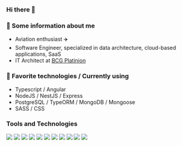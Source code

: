 ### Hi there 👋

### 🧍 Some information about me

- Aviation enthusiast ✈️
- Software Engineer, specialized in data architecture, cloud-based applications, SaaS
- IT Architect at [BCG Platinion](bcgplatinion.com)

### 🌱 Favorite technologies / Currently using
- Typescript / Angular
- NodeJS / NestJS / Express
- PostgreSQL / TypeORM / MongoDB / Mongoose
- SASS / CSS

### Tools and Technologies

![](https://img.shields.io/badge/OS-Manjaro_Linux-informational?style=flat&logo=linux&logoColor=white&color=426ff5)
![](https://img.shields.io/badge/Editor-PHPStorm-informational?style=flat&logo=jetbrains&logoColor=white&color=426ff5)
![](https://img.shields.io/badge/Editor-IntelliJ_IDEA-informational?style=flat&logo=intellij-idea&logoColor=white&color=426ff5)
![](https://img.shields.io/badge/Code-PHP-informational?style=flat&logo=php&logoColor=white&color=426ff5)
![](https://img.shields.io/badge/Code-JavaScript-informational?style=flat&logo=javascript&logoColor=white&color=426ff5)
![](https://img.shields.io/badge/Code-HTML-informational?style=flat&logo=html5&logoColor=white&color=426ff5)
![](https://img.shields.io/badge/Code-CSS-informational?style=flat&logo=css3&logoColor=white&color=426ff5)
![](https://img.shields.io/badge/Code-Java-informational?style=flat&logo=java&logoColor=white&color=426ff5)
![](https://img.shields.io/badge/Tools-MySQL-informational?style=flat&logo=mysql&logoColor=white&color=426ff5)
![](https://img.shields.io/badge/Tools-Git-informational?style=flat&logo=git&logoColor=white&color=426ff5)
![](https://img.shields.io/badge/Framework-Angular-informational?style=flat&logo=angular&logoColor=white&color=426ff5)
